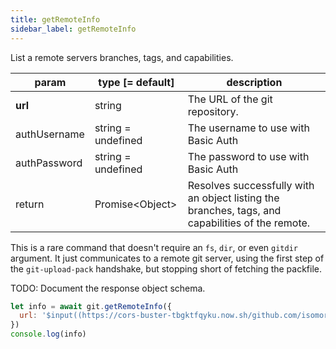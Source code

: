 ```yaml
---
title: getRemoteInfo
sidebar_label: getRemoteInfo
---
```


List a remote servers branches, tags, and capabilities.

| param         | type [= default]      | description                                                                                      |
| ------------- | --------------------- | ------------------------------------------------------------------------------------------------ |
| **url**       | string                | The URL of the git repository.                                                                   |
| authUsername  | string   = undefined  | The username to use with Basic Auth                                                              |
| authPassword  | string   = undefined  | The password to use with Basic Auth                                                              |
| return        | Promise\<Object\>     | Resolves successfully with an object listing the branches, tags, and capabilities of the remote. |

This is a rare command that doesn't require an `fs`, `dir`, or even `gitdir` argument.
It just communicates to a remote git server, using the first step of the `git-upload-pack` handshake, but stopping short of fetching the packfile.

TODO: Document the response object schema.

```js live
let info = await git.getRemoteInfo({
  url: '$input((https://cors-buster-tbgktfqyku.now.sh/github.com/isomorphic-git/isomorphic-git.git))'
})
console.log(info)

```

